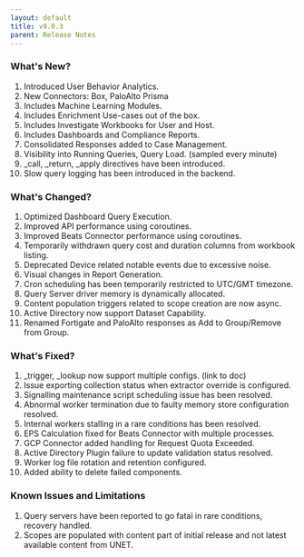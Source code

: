 ```yaml
---
layout: default
title: v9.0.3
parent: Release Notes
---
```


### What's New?
1. Introduced User Behavior Analytics.
2. New Connectors: Box, PaloAlto Prisma
3. Includes Machine Learning Modules.
4. Includes Enrichment Use-cases out of the box.
5. Includes Investigate Workbooks for User and Host.
6. Includes Dashboards and Compliance Reports.
7. Consolidated Responses added to Case Management.
8. Visibility into Running Queries, Query Load. (sampled every minute)
9. \_call, \_return, \_apply directives have been introduced.
10. Slow query logging has been introduced in the backend.

### What's Changed?
1. Optimized Dashboard Query Execution.
2. Improved API performance using coroutines. 
3. Improved Beats Connector performance using coroutines.
4. Temporarily withdrawn query cost and duration columns from workbook listing.
5. Deprecated Device related notable events due to excessive noise.
6. Visual changes in Report Generation.
7. Cron scheduling has been temporarily restricted to UTC/GMT timezone.
8. Query Server driver memory is dynamically allocated.
9. Content population triggers related to scope creation are now async.
10. Active Directory now support Dataset Capability.
11. Renamed Fortigate and PaloAlto responses as Add to Group/Remove from Group.

### What's Fixed?
1. \_trigger, \_lookup now support multiple configs. (link to doc)
2. Issue exporting collection status when extractor override is configured.
3. Signalling maintenance script scheduling issue has been resolved.
4. Abnormal worker termination due to faulty memory store configuration resolved.
5. Internal workers stalling in a rare conditions has been resolved.
6. EPS Calculation fixed for Beats Connector with multiple processes.
7. GCP Connector added handling for Request Quota Exceeded.
8. Active Directory Plugin failure to update validation status resolved.
9. Worker log file rotation and retention configured.
10. Added ability to delete failed components.

### Known Issues and Limitations
1. Query servers have been reported to go fatal in rare conditions, recovery handled.
2. Scopes are populated with content part of initial release and not latest available content from UNET.
